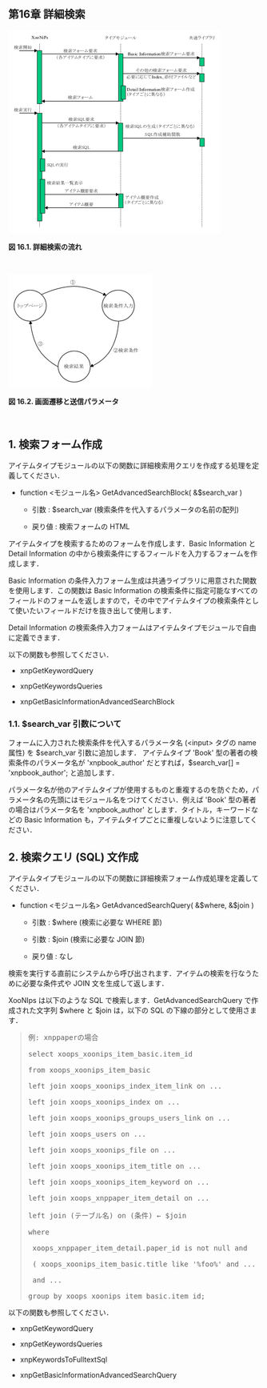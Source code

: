  <body>

 <div id="page">

 <div xmlns="http://www.w3.org/1999/xhtml" class="navheader">

 </div>

 <div xmlns="http://www.w3.org/1999/xhtml" class="chapter" lang="ja" id="advancedsearch" xml:lang="ja">

 <div xmlns="" class="titlepage">

 <div>

 <div>

 <h2 xmlns="http://www.w3.org/1999/xhtml" class="title"><a id="advancedsearch"></a>第16章 詳細検索</h2>

 </div>

 </div>

 </div>

 <div class="figure">

 <a id="fig.advancedsearch.workflow"></a>

 <div class="figure-contents">

 <div class="mediaobject">

 <img src="../../assets/itemtype/search-flow.gif" alt="詳細検索の流れ" />

 </div>

 </div>

 <p class="title">

 <b>図 16.1. 詳細検索の流れ</b>

 </p>

 </div>

 <br class="figure-break" />

 <div class="figure">

 <a id="fig.advancedsearch.view-parameter"></a>

 <div class="figure-contents">

 <div class="mediaobject">

 <img src="../../assets/itemtype/search-trans.gif" alt="画面遷移と送信パラメータ" />

 </div>

 </div>

 <p class="title">

 <b>図 16.2. 画面遷移と送信パラメータ</b>

 </p>

 </div>

 <br class="figure-break" />

 <div class="section" lang="ja" xml:lang="ja">

 <div xmlns="" class="titlepage">

 <div>

 <div>

 <h2 xmlns="http://www.w3.org/1999/xhtml" class="title" style="clear: both"><a id="advancedsearch.form"></a>1. 検索フォーム作成</h2>

 </div>

 </div>

 </div>

 <p>アイテムタイプモジュールの以下の関数に詳細検索用クエリを作成する処理を定義してください．</p>

 <div class="itemizedlist">

 <ul type="disc">

 <li>

 <p>function &lt;モジュール名&gt; GetAdvancedSearchBlock( &amp;$search_var )</p>

 <div class="itemizedlist">

 <ul type="circle">

 <li>

 <p>引数 : $search_var (検索条件を代入するパラメータの名前の配列)</p>

 </li>

 <li>

 <p>戻り値 : 検索フォームの HTML</p>

 </li>

 </ul>

 </div>

 </li>

 </ul>

 </div>

 <p>アイテムタイプを検索するためのフォームを作成します．Basic Information と Detail Information の中から検索条件にするフィールドを入力するフォームを作成します．</p>

 <p>Basic Information の条件入力フォーム生成は共通ライブラリに用意された関数を使用します．この関数は Basic Information の検索条件に指定可能なすべてのフィールドのフォームを返しますので，その中でアイテムタイプの検索条件として使いたいフィールドだけを抜き出して使用します．</p>

 <p>Detail Information の検索条件入力フォームはアイテムタイプモジュールで自由に定義できます． </p>

 <p>以下の関数も参照してください．</p>

 <div class="itemizedlist">

 <ul type="disc">

 <li>

 <p>xnpGetKeywordQuery</p>

 </li>

 <li>

 <p>xnpGetKeywordsQueries</p>

 </li>

 <li>

 <p>xnpGetBasicInformationAdvancedSearchBlock</p>

 </li>

 </ul>

 </div>

 <div class="section" lang="ja" xml:lang="ja">

 <div xmlns="" class="titlepage">

 <div>

 <div>

 <h3 xmlns="http://www.w3.org/1999/xhtml" class="title"><a id="advancedsearch.form.arguments"></a>1.1. $search_var 引数について</h3>

 </div>

 </div>

 </div>

 <p>フォームに入力された検索条件を代入するパラメータ名 (&lt;input&gt; タグの name 属性) を $search_var 引数に追加します． アイテムタイプ 'Book' 型の著者の検索条件のパラメータ名が 'xnpbook_author' だとすれば，$search_var[] = 'xnpbook_author'; と追加します．</p>

 <p>パラメータ名が他のアイテムタイプが使用するものと重複するのを防ぐため，パラメータ名の先頭にはモジュール名をつけてください．例えば 'Book' 型の著者の場合はパラメータ名を 'xnpbook_author' とします．タイトル，キーワードなどの Basic Information も，アイテムタイプごとに重複しないように注意してください．</p>

 </div>

 </div>

 <div class="section" lang="ja" xml:lang="ja">

 <div xmlns="" class="titlepage">

 <div>

 <div>

 <h2 xmlns="http://www.w3.org/1999/xhtml" class="title" style="clear: both"><a id="advancedsearch.query"></a>2. 検索クエリ (SQL) 文作成</h2>

 </div>

 </div>

 </div>

 <p>アイテムタイプモジュールの以下の関数に詳細検索フォーム作成処理を定義してください． </p>

 <div class="itemizedlist">

 <ul type="disc">

 <li>

 <p>function &lt;モジュール名&gt; GetAdvancedSearchQuery( &amp;$where, &amp;$join )</p>

 <div class="itemizedlist">

 <ul type="circle">

 <li>

 <p>引数 : $where (検索に必要な WHERE 節)</p>

 </li>

 <li>

 <p>引数 : $join (検索に必要な JOIN 節)</p>

 </li>

 <li>

 <p>戻り値 : なし</p>

 </li>

 </ul>

 </div>

 </li>

 </ul>

 </div>

 <p>検索を実行する直前にシステムから呼び出されます．アイテムの検索を行なうために必要な条件式や JOIN 文を生成して返します．</p>

 <p><span class="application">XooNIps</span> は以下のような SQL で検索します．GetAdvancedSearchQuery で作成された文字列 $where と $join は，以下の SQL の下線の部分として使用さます．</p>

 <div class="blockquote">

 <blockquote class="blockquote">

 <pre class="programlisting">例: xnppaperの場合

select xoops_xoonips_item_basic.item_id

from xoops_xoonips_item_basic

left join xoops_xoonips_index_item_link on ...

left join xoops_xoonips_index on ...

left join xoops_xoonips_groups_users_link on ...

left join xoops_users on ...

left join xoops_xoonips_file on ...

left join xoops_xoonips_item_title on ...

left join xoops_xoonips_item_keyword on ...

left join xoops_xnppaper_item_detail on ...

<span class="underline">left join (テーブル名) on (条件)</span> ← $join

where

 xoops_xnppaper_item_detail.paper_id is not null and

 ( <span class="underline">xoops_xoonips_item_basic.title like '%foo%' and ...</span> ) ← $where

 and ...

group by xoops_xoonips_item_basic.item_id;</pre>

 </blockquote>

 </div>

 <p>以下の関数も参照してください．</p>

 <div class="itemizedlist">

 <ul type="disc">

 <li>

 <p>xnpGetKeywordQuery</p>

 </li>

 <li>

 <p>xnpGetKeywordsQueries</p>

 </li>

 <li>

 <p>xnpKeywordsToFulltextSql</p>

 </li>

 <li>

 <p>xnpGetBasicInformationAdvancedSearchQuery</p>

 </li>

 </ul>

 </div>

 </div>

 </div>

 <div xmlns="http://www.w3.org/1999/xhtml" class="navfooter">

 </div>

 </body>


